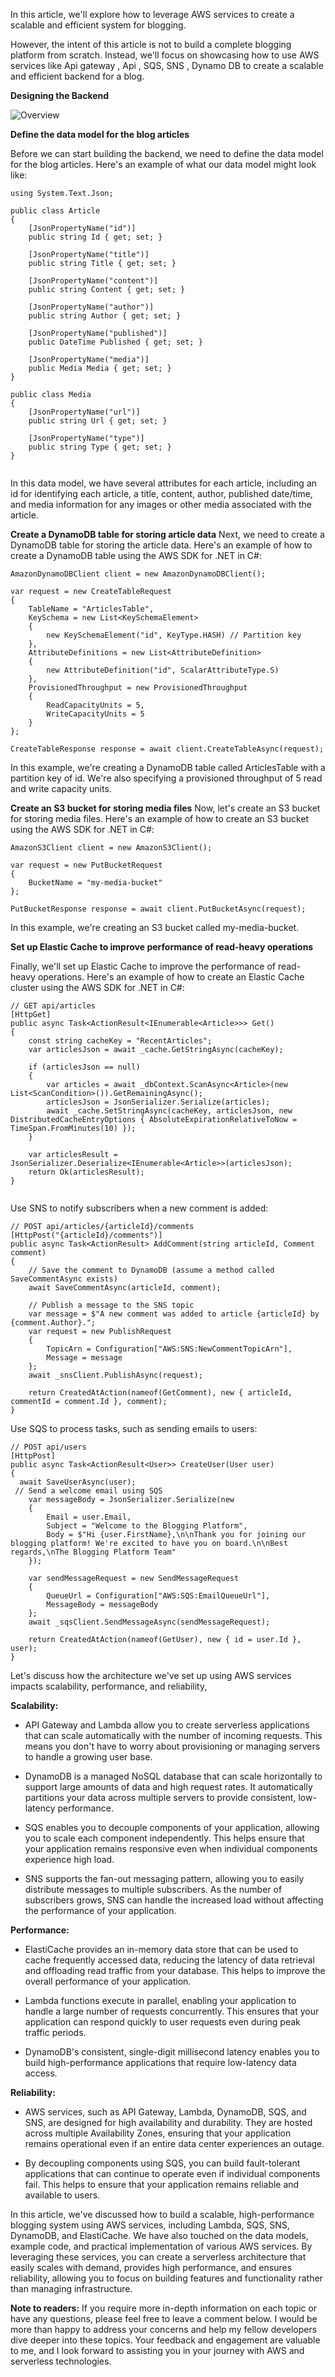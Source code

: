In this article, we'll explore how to leverage AWS services to create a scalable and efficient system for blogging.

However, the intent of this article is not to build a complete blogging platform from scratch. Instead, we'll focus on showcasing how to use AWS services like Api gateway , Api ,  SQS, SNS , Dynamo DB to create a scalable and efficient backend for a blog.

**Designing the Backend**


![Overview](https://dev-to-uploads.s3.amazonaws.com/uploads/articles/lgfgtae5i4scljhm6xg6.png)


**Define the data model for the blog articles**

 Before we can start building the backend, we need to define the data model for the blog articles. Here's an example of what our data model might look like:

```
using System.Text.Json;

public class Article
{
    [JsonPropertyName("id")]
    public string Id { get; set; }

    [JsonPropertyName("title")]
    public string Title { get; set; }

    [JsonPropertyName("content")]
    public string Content { get; set; }

    [JsonPropertyName("author")]
    public string Author { get; set; }

    [JsonPropertyName("published")]
    public DateTime Published { get; set; }

    [JsonPropertyName("media")]
    public Media Media { get; set; }
}

public class Media
{
    [JsonPropertyName("url")]
    public string Url { get; set; }

    [JsonPropertyName("type")]
    public string Type { get; set; }
}


```
In this data model, we have several attributes for each article, including an id for identifying each article, a title, content, author, published date/time, and media information for any images or other media associated with the article.

**Create a DynamoDB table for storing article data**
Next, we need to create a DynamoDB table for storing the article data. Here's an example of how to create a DynamoDB table using the AWS SDK for .NET in C#:

```
AmazonDynamoDBClient client = new AmazonDynamoDBClient();

var request = new CreateTableRequest
{
    TableName = "ArticlesTable",
    KeySchema = new List<KeySchemaElement>
    {
        new KeySchemaElement("id", KeyType.HASH) // Partition key
    },
    AttributeDefinitions = new List<AttributeDefinition>
    {
        new AttributeDefinition("id", ScalarAttributeType.S)
    },
    ProvisionedThroughput = new ProvisionedThroughput
    {
        ReadCapacityUnits = 5,
        WriteCapacityUnits = 5
    }
};

CreateTableResponse response = await client.CreateTableAsync(request);

```
In this example, we're creating a DynamoDB table called ArticlesTable with a partition key of id. We're also specifying a provisioned throughput of 5 read and write capacity units.

**Create an S3 bucket for storing media files**
Now, let's create an S3 bucket for storing media files. Here's an example of how to create an S3 bucket using the AWS SDK for .NET in C#:

```
AmazonS3Client client = new AmazonS3Client();

var request = new PutBucketRequest
{
    BucketName = "my-media-bucket"
};

PutBucketResponse response = await client.PutBucketAsync(request);

```
In this example, we're creating an S3 bucket called my-media-bucket.

**Set up Elastic Cache to improve performance of read-heavy operations**

Finally, we'll set up Elastic Cache to improve the performance of read-heavy operations. Here's an example of how to create an Elastic Cache cluster using the AWS SDK for .NET in C#:

```
// GET api/articles
[HttpGet]
public async Task<ActionResult<IEnumerable<Article>>> Get()
{
    const string cacheKey = "RecentArticles";
    var articlesJson = await _cache.GetStringAsync(cacheKey);

    if (articlesJson == null)
    {
        var articles = await _dbContext.ScanAsync<Article>(new List<ScanCondition>()).GetRemainingAsync();
        articlesJson = JsonSerializer.Serialize(articles);
        await _cache.SetStringAsync(cacheKey, articlesJson, new DistributedCacheEntryOptions { AbsoluteExpirationRelativeToNow = TimeSpan.FromMinutes(10) });
    }

    var articlesResult = JsonSerializer.Deserialize<IEnumerable<Article>>(articlesJson);
    return Ok(articlesResult);
}


```
Use SNS to notify subscribers when a new comment is added:

```
// POST api/articles/{articleId}/comments
[HttpPost("{articleId}/comments")]
public async Task<ActionResult> AddComment(string articleId, Comment comment)
{
    // Save the comment to DynamoDB (assume a method called SaveCommentAsync exists)
    await SaveCommentAsync(articleId, comment);

    // Publish a message to the SNS topic
    var message = $"A new comment was added to article {articleId} by {comment.Author}.";
    var request = new PublishRequest
    {
        TopicArn = Configuration["AWS:SNS:NewCommentTopicArn"],
        Message = message
    };
    await _snsClient.PublishAsync(request);

    return CreatedAtAction(nameof(GetComment), new { articleId, commentId = comment.Id }, comment);
}

```
Use SQS to process tasks, such as sending emails to users:

```
// POST api/users
[HttpPost]
public async Task<ActionResult<User>> CreateUser(User user)
{
  await SaveUserAsync(user);
 // Send a welcome email using SQS
    var messageBody = JsonSerializer.Serialize(new
    {
        Email = user.Email,
        Subject = "Welcome to the Blogging Platform",
        Body = $"Hi {user.FirstName},\n\nThank you for joining our blogging platform! We're excited to have you on board.\n\nBest regards,\nThe Blogging Platform Team"
    });

    var sendMessageRequest = new SendMessageRequest
    {
        QueueUrl = Configuration["AWS:SQS:EmailQueueUrl"],
        MessageBody = messageBody
    };
    await _sqsClient.SendMessageAsync(sendMessageRequest);

    return CreatedAtAction(nameof(GetUser), new { id = user.Id }, user);
}
```
Let's discuss how the architecture we've set up using AWS services impacts scalability, performance, and reliability, 

**Scalability:**

- API Gateway and Lambda allow you to create serverless applications that can scale automatically with the number of incoming requests. This means you don't have to worry about provisioning or managing servers to handle a growing user base.

- DynamoDB is a managed NoSQL database that can scale horizontally to support large amounts of data and high request rates. It automatically partitions your data across multiple servers to provide consistent, low-latency performance.

- SQS enables you to decouple components of your application, allowing you to scale each component independently. This helps ensure that your application remains responsive even when individual components experience high load.

- SNS supports the fan-out messaging pattern, allowing you to easily distribute messages to multiple subscribers. As the number of subscribers grows, SNS can handle the increased load without affecting the performance of your application.

**Performance:**

- ElastiCache provides an in-memory data store that can be used to cache frequently accessed data, reducing the latency of data retrieval and offloading read traffic from your database. This helps to improve the overall performance of your application.

- Lambda functions execute in parallel, enabling your application to handle a large number of requests concurrently. This ensures that your application can respond quickly to user requests even during peak traffic periods.

- DynamoDB's consistent, single-digit millisecond latency enables you to build high-performance applications that require low-latency data access.

**Reliability:**

- AWS services, such as API Gateway, Lambda, DynamoDB, SQS, and SNS, are designed for high availability and durability. They are hosted across multiple Availability Zones, ensuring that your application remains operational even if an entire data center experiences an outage.

- By decoupling components using SQS, you can build fault-tolerant applications that can continue to operate even if individual components fail. This helps to ensure that your application remains reliable and available to users.

In this article, we've discussed how to build a scalable, high-performance blogging system using AWS services, including  Lambda, SQS, SNS, DynamoDB, and ElastiCache. We have also touched on the data models, example code, and practical implementation of various AWS services. By leveraging these services, you can create a serverless architecture that easily scales with demand, provides high performance, and ensures reliability, allowing you to focus on building features and functionality rather than managing infrastructure.

**Note to readers:** If you require more in-depth information on each topic or have any questions, please feel free to leave a comment below. I would be more than happy to address your concerns and help my fellow developers dive deeper into these topics. Your feedback and engagement are valuable to me, and I look forward to assisting you in your journey with AWS and serverless technologies.